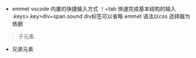 - emmet vscode 内置的快捷输入方式
！+tab 快速完成基本结构的输入
.keys>.key>div+span.sound
div标签可以省略
emmet 语法以css 选择器为依据
> 子元素
+ 兄弟元素
